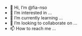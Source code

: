 - 👋 Hi, I’m @fia-nso
- 👀 I’m interested in ...
- 🌱 I’m currently learning ...
- 💞️ I’m looking to collaborate on ...
- 📫 How to reach me ...

<!---
fia-nso/fia-nso is a ✨ special ✨ repository because its `README.md` (this file) appears on your GitHub profile.
You can click the Preview link to take a look at your changes.
--->
